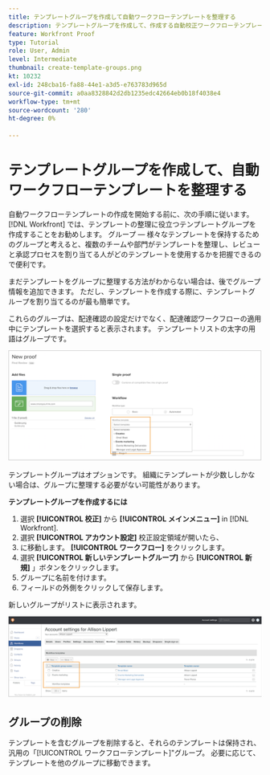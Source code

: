 ```yaml
---
title: テンプレートグループを作成して自動ワークフローテンプレートを整理する
description: テンプレートグループを作成して、作成する自動校正ワークフローテンプレートを整理する方法を説明します。
feature: Workfront Proof
type: Tutorial
role: User, Admin
level: Intermediate
thumbnail: create-template-groups.png
kt: 10232
exl-id: 248cba16-fa88-44e1-a3d5-e763783d965d
source-git-commit: a0aa8328842d2db1235edc42664eb0b18f4038e4
workflow-type: tm+mt
source-wordcount: '280'
ht-degree: 0%

---
```


# テンプレートグループを作成して、自動ワークフローテンプレートを整理する

自動ワークフローテンプレートの作成を開始する前に、次の手順に従います。 [!DNL Workfront] では、テンプレートの整理に役立つテンプレートグループを作成することをお勧めします。 グループ — 様々なテンプレートを保持するためのグループと考えると、複数のチームや部門がテンプレートを整理し、レビューと承認プロセスを割り当てる人がどのテンプレートを使用するかを把握できるので便利です。

まだテンプレートをグループに整理する方法がわからない場合は、後でグループ情報を追加できます。 ただし、テンプレートを作成する際に、テンプレートグループを割り当てるのが最も簡単です。

これらのグループは、配達確認の設定だけでなく、配達確認ワークフローの適用中にテンプレートを選択すると表示されます。 テンプレートリストの太字の用語はグループです。

![テンプレートを選択すると、テンプレートグループが太字で表示されます](assets/proof-system-setups-template-group-show-on-upload.png)

テンプレートグループはオプションです。 組織にテンプレートが少数ししかない場合は、グループに整理する必要がない可能性があります。

**テンプレートグループを作成するには**

1. 選択 **[!UICONTROL 校正]** から **[!UICONTROL メインメニュー]** in [!DNL Workfront].
1. 選択 **[!UICONTROL アカウント設定]** 校正設定領域が開いたら、
1. に移動します。 **[!UICONTROL ワークフロー]** をクリックします。
1. 選択 **[!UICONTROL 新しいテンプレートグループ]** から **[!UICONTROL 新規]** 」ボタンをクリックします。
1. グループに名前を付けます。
1. フィールドの外側をクリックして保存します。

新しいグループがリストに表示されます。

![配達確認ワークフロー設定のテンプレートグループのリスト](assets/proof-system-setups-template-group-groups-set-up.png)

## グループの削除

テンプレートを含むグループを削除すると、それらのテンプレートは保持され、汎用の「[!UICONTROL ワークフローテンプレート]&quot;グループ。 必要に応じて、テンプレートを他のグループに移動できます。

<!--
Learn More Icon
Create and manage Automated Workflow templates
-->
